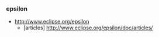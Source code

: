 ### epsilon
* http://www.eclipse.org/epsilon
   * [articles] http://www.eclipse.org/epsilon/doc/articles/
